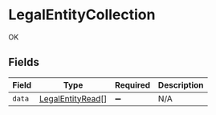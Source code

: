 # LegalEntityCollection

OK


## Fields

| Field                                                       | Type                                                        | Required                                                    | Description                                                 |
| ----------------------------------------------------------- | ----------------------------------------------------------- | ----------------------------------------------------------- | ----------------------------------------------------------- |
| `data`                                                      | [LegalEntityRead](../../models/shared/legalentityread.md)[] | :heavy_minus_sign:                                          | N/A                                                         |